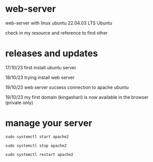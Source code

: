 # web-server
web-server with linux ubuntu 22.04.03 LTS Ubuntu

check in my resource and reference to find other
	
# releases and updates
17/10/23 first install ubuntu server

18/10/23 trying install web server

19/10/23 web server sucsess connection to apache ubuntu

19/10/23 my first domain (kingashari) is now available in the browser (private only)

# manage your server
	sudo systemctl start apache2
 
	sudo systemctl stop apache2
 
 	sudo systemctl restart apache2
  
 	
